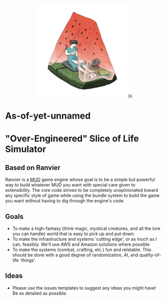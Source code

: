 <p align="center"><img class="readme-logo" src="https://github.com/Meowchacho/OverEngineeredSliceOfLifeSimulator/blob/main/logo.jpg" width="300px" height="300px">{x

 
# As-of-yet-unnamed
# "Over-Engineered" Slice of Life Simulator

## Based on Ranvier

Ranvier is a [MUD](https://en.wikipedia.org/wiki/MUD) game engine whose goal is to be a simple but powerful way to build whatever MUD you want with special care given to extensibility. The core code strives to be completely unopinionated toward any specific style of game while using the bundle system to build the game you want without having to dig through the engine's code.

## Goals

* To make a high-fantasy (think magic, mystical creatures, and all the lore you can handle) world that is easy to pick up and put down.
* To make the infrastructure and systems 'cutting edge', or as much as I can, feasibly.  We'll use AWS and Amazon solutions where possible
* To make the systems (combat, crafting, etc.) fun and relatable.  This should be done with a good degree of randomization, AI, and quality-of-life 'things'.

## Ideas
* Please use the issues templates to suggest any ideas you might have!  Be as detailed as possible.
 
